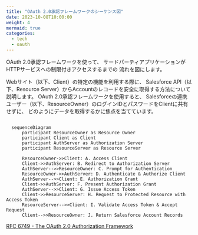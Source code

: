 ```yaml
---
title: "OAuth 2.0承認フレームワークのシーケンス図"
date: 2023-10-08T10:00:00
weight: 4
mermaid: true
categories:
  - tech
  - oauth
---
```


OAuth 2.0承認フレームワークを使って、
サードパーティアプリケーションがHTTPサービスへの制限付きアクセスするまでの
流れを図にします。

Webサイト（以下、Client）の特定の機能を利用する際に、
Salesforce API（以下、Resource Server）からAccountのレコードを安全に取得する方法について説明します。
OAuth 2.0承認フレームワークを使用すると、
Salesforceの連携ユーザー（以下、ResourceOwner）のログインIDとパスワードをClientに共有せずに、
どのようにデータを取得するかに焦点を当てています。


```mermaid

  sequenceDiagram
      participant ResourceOwner as Resource Owner
      participant Client as Client
      participant AuthServer as Authorization Server
      participant ResourceServer as Resource Server
      
      ResourceOwner->>Client: A. Access Client
      Client->>AuthServer: B. Redirect to Authorization Server
      AuthServer-->>ResourceOwner: C. Prompt for Authentication
      ResourceOwner->>AuthServer: D. Authenticate & Authorize Client
      AuthServer-->>Client: E. Authorization Grant
      Client->>AuthServer: F. Present Authorization Grant
      AuthServer-->>Client: G. Issue Access Token
      Client->>ResourceServer: H. Request to Protected Resource with Access Token
      ResourceServer-->>Client: I. Validate Access Token & Accept Request
      Client-->>ResourceOwner: J. Return Salesforce Account Records

```

[RFC 6749 - The OAuth 2.0 Authorization Framework](https://tex2e.github.io/rfc-translater/html/rfc6749.html)